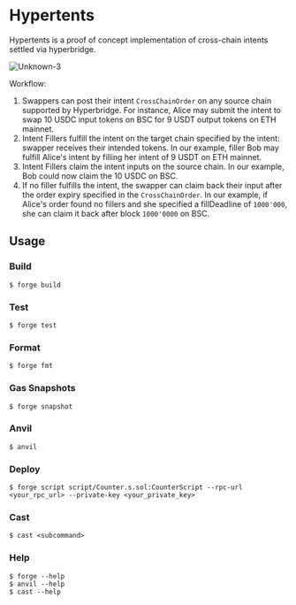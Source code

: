 # Hypertents

Hypertents is a proof of concept implementation of cross-chain intents settled via hyperbridge.

![Unknown-3](https://github.com/user-attachments/assets/d13051a2-5672-406c-bf3e-4ab451aa1843)

Workflow:

1. Swappers can post their intent `CrossChainOrder` on any source chain supported by Hyperbridge. For instance, Alice may submit the intent to swap 10 USDC input tokens on BSC for 9 USDT output tokens on ETH mainnet.
2. Intent Fillers fulfill the intent on the target chain specified by the intent: swapper receives their intended tokens. In our example, filler Bob may fulfill Alice's intent by filling her intent of 9 USDT on ETH mainnet.
3. Intent Fillers claim the intent inputs on the source chain. In our example, Bob could now claim the 10 USDC on BSC.
4. If no filler fulfills the intent, the swapper can claim back their input after the order expiry specified in the `CrossChainOrder`. In our example, if Alice's order found no fillers and she specified a fillDeadline of `1000'000`, she can claim it back after block `1000'0000` on BSC.

## Usage

### Build

```shell
$ forge build
```

### Test

```shell
$ forge test
```

### Format

```shell
$ forge fmt
```

### Gas Snapshots

```shell
$ forge snapshot
```

### Anvil

```shell
$ anvil
```

### Deploy

```shell
$ forge script script/Counter.s.sol:CounterScript --rpc-url <your_rpc_url> --private-key <your_private_key>
```

### Cast

```shell
$ cast <subcommand>
```

### Help

```shell
$ forge --help
$ anvil --help
$ cast --help
```
